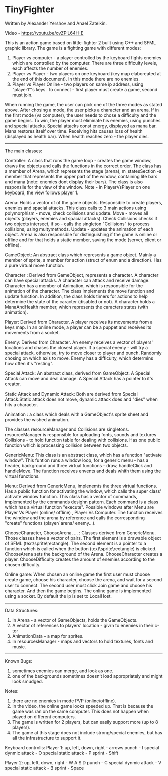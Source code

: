 # TinyFighter
Written by Alexander Yershov and Anael Zateikin.

Video - https://youtu.be/ovZPiL64H-E

This is an action game based on little-fighter 2 built using C++ and SFML graphic library.
The game is a fighting game with different modes:
1) Player vs computer - a player controlled by the keyboard fights enemies which are controlled
   by the computer. There are three difficulty levels, each affects the number of enemies.
2) Player vs Player - two players on one keyboard (key map elaboreated at the end of this document).
   In this mode there are no enemies.
3) Player vs Player Online - two players on same ip address, using "player1"'s keys.
   To connect - first player must create a game, second must join. 

When running the game, the user can pick one of the three modes as stated above. After chosing a mode,
the user picks a character and an arena. If in the first mode (vs computer), the user needs to chose a
difficulty and the game begins.
To win, the player must eliminate his enemies, using punches and special attacks. Special attacks const
energy, displayed as mana bar. Mana restores itself over time.
Receiving hits causes loss of health (displayed as health bar). When health reaches zero - the player dies.

----------------------------------------------------------------------------------------------------------------
The main classes:

Controller:
A class that runs the game loop - creates the game window, draws the objects and calls the functions in 
the correct order.
The class has a member of Arena, which represents the stage (arena), m_statesSection -a member that represents
the upper part of the window, containing life bars and mana (note: enemies dont display their bars).
The class is also responsile for the view of the window. Note - in PlayerVsPlayer on one keyboard, the view follows 
player 1.

Arena:
Holds a vector of of the game objects. Responsible to create players, enemies and spacial attacks.
This class calls to 3 main actions using polymorphism - move, check collisions and update.
Move - moves all objects (players, enemies and spacial attacks). Check Collisions checks if two objects
intersect, if so - calls the singleton "Collisions" to process collisions, using multymethods.
Update - updates the animation of each object.
Arena is also responsible for distinguishing if the game is online or offline and for that holds a static
member, saving the mode (server, client or offline).

GameObject: 
An abstract class which represents a game object. Mainly a member of sprite, a member for action (struct of enum 
and a direction). Has a pure virtual move function.

Character :
Derived from GameObject,  represents a character. A character can have special attacks.
A character can attack and receive damage. Character has a member of Animation, which is responsible for the animation
of the character.
The class implements the move function and update function.
In addition, the class holds timers for actions to help determine the state of the caracter (disabled or not).
A character holds a ManaAndHealth member, which represents the caracters states (with animation).

Player:
Derived from Character. A player receives its movements from a keys map. In an online mode, a player can be a puppet
and receives its movements from a socket.

Enemy:
Derived from Character. An enemy receives a vector of players' locations and chases the closest player. If a special enemy - will
try a special attack, otherwise, try to move closer to player and punch. Randomly chosing on which axis to move. 
Enemy has a difficulty, which determins how often it's "resting".

Special Attack:
An abstract class, derived from GameObject. A Special Attack can move and deal damage. A Special Attack has a pointer
to it's creator.

Static Attack and Dynamic Attack:
Both are derived from Special Attack.Static attack does not move, dynamic attack does and "dies" when hits a character.


Animation :
a class which deals with a GameObject's sprite sheet and provides the wished animation.

The classes resourceManager and Collisions are singletons. 
resourceManager is responsible for uploading fonts, sounds and textures
Collisions - to hold function table for dealing with collisions.
Has one public function which is processing collision between two objects.

GenericMenu:
This class is an abstract class, which has a function "activate window". This funtion runs a window loop, for a generic
menu - has a header, background and three virtual functions - draw, handleClick and handleMove. The function receives
envents and deals whith them using the virtual functions.

Menu:
Derived from GenericMenu, implenemts the three virtual functions. Has a public function for activating the window, which
calls the super class' activate window function.
This class has a vector of commands, implemented by the commands desighn pattern. Each command is a class which has a virtual
function "execute". Possible windows after Menu are Player Vs Player (online/ offline) , Player Vs Computer. The function
receives the window and the arena by reference and calls the corresponding "create" functions (player/ arena/ enemy...).

ChooseCharacter, ChooseArena, ... :
Classes derived from GenericMenu. Those classes have a vector of pairs. The first element is a drawable object of SFML
(text\sprite\rectangle). The second element is a pointer to a function which is called when the button 
(text\sprite\rectangle) is clicked. ChooseArena sets the background of the Arena. ChooseCharacter creates a player. 
ChooseDifficulty creates the amount of enemies according to the chosen difficulty. 

Online game:
When chosen an online game the first user must choose create game, choose his character, choose the arena, and wait for a 
second user to connect. The second user must click Join game and choose his character. And then the game begins. 
The online game is implemented using a socket. By default the ip is set to LocalHost. 

----------------------------------------------------------------------------------------------------------------
Data Structures:

1. In Arena - a vector of GameObjects, holds the GameObjects. 
2. A vector of references to players' location - givrn to enemies in their c-tor
3. AnimationData – a map for sprites.
4. In resourcesManager - maps and vectors to hold textures, fonts and music.

----------------------------------------------------------------------------------------------------------------
Known Bugs:

1. sometimes enemies can merge, and look as one. 
2. one of the backgrounds sometimes doesn’t load appropriately and might look smudged. 



Notes: 
1. there are no enemies in mode PVP (online\offline).
2. In the video, the online game looks speeded up. That is because the game was ran on the same computer. This does not 
   happen when played on different computers.
3. The game is written for 2 players, but can easily support more (up to 8 players).
4. The game at this stage does not include strong/special enemies, but has all the infrastructure to support it.

   



Keyboard controlls:
Player 1:
up, left, down, right - arrows
punch - I
special dynmic attack - O
special static attack - P
sprint - Shift

Player 2:
up, left, down, right - W A S D
punch - C
special dynmic attack - V
special static attack - B
sprint - Space

